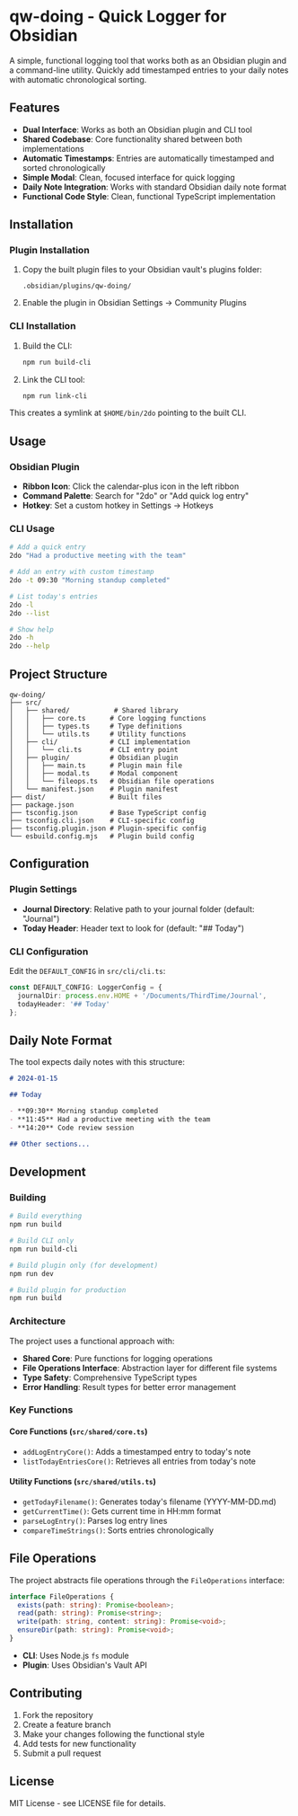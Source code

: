 # qw-doing - Quick Logger for Obsidian

A simple, functional logging tool that works both as an Obsidian plugin and a command-line utility. Quickly add timestamped entries to your daily notes with automatic chronological sorting.

## Features

- **Dual Interface**: Works as both an Obsidian plugin and CLI tool
- **Shared Codebase**: Core functionality shared between both implementations
- **Automatic Timestamps**: Entries are automatically timestamped and sorted chronologically
- **Simple Modal**: Clean, focused interface for quick logging
- **Daily Note Integration**: Works with standard Obsidian daily note format
- **Functional Code Style**: Clean, functional TypeScript implementation

## Installation

### Plugin Installation

1. Copy the built plugin files to your Obsidian vault's plugins folder:
   ```
   .obsidian/plugins/qw-doing/
   ```

2. Enable the plugin in Obsidian Settings → Community Plugins

### CLI Installation

1. Build the CLI:
   ```bash
   npm run build-cli
   ```

2. Link the CLI tool:
   ```bash
   npm run link-cli
   ```

This creates a symlink at `$HOME/bin/2do` pointing to the built CLI.

## Usage

### Obsidian Plugin

- **Ribbon Icon**: Click the calendar-plus icon in the left ribbon
- **Command Palette**: Search for "2do" or "Add quick log entry"
- **Hotkey**: Set a custom hotkey in Settings → Hotkeys

### CLI Usage

```bash
# Add a quick entry
2do "Had a productive meeting with the team"

# Add an entry with custom timestamp
2do -t 09:30 "Morning standup completed"

# List today's entries
2do -l
2do --list

# Show help
2do -h
2do --help
```

## Project Structure

```
qw-doing/
├── src/
│   ├── shared/           # Shared library
│   │   ├── core.ts      # Core logging functions
│   │   ├── types.ts     # Type definitions
│   │   └── utils.ts     # Utility functions
│   ├── cli/             # CLI implementation
│   │   └── cli.ts       # CLI entry point
│   ├── plugin/          # Obsidian plugin
│   │   ├── main.ts      # Plugin main file
│   │   ├── modal.ts     # Modal component
│   │   └── fileops.ts   # Obsidian file operations
│   └── manifest.json    # Plugin manifest
├── dist/                # Built files
├── package.json
├── tsconfig.json        # Base TypeScript config
├── tsconfig.cli.json    # CLI-specific config
├── tsconfig.plugin.json # Plugin-specific config
└── esbuild.config.mjs   # Plugin build config
```

## Configuration

### Plugin Settings

- **Journal Directory**: Relative path to your journal folder (default: "Journal")
- **Today Header**: Header text to look for (default: "## Today")

### CLI Configuration

Edit the `DEFAULT_CONFIG` in `src/cli/cli.ts`:

```typescript
const DEFAULT_CONFIG: LoggerConfig = {
  journalDir: process.env.HOME + '/Documents/ThirdTime/Journal',
  todayHeader: '## Today'
};
```

## Daily Note Format

The tool expects daily notes with this structure:

```markdown
# 2024-01-15

## Today

- **09:30** Morning standup completed
- **11:45** Had a productive meeting with the team
- **14:20** Code review session

## Other sections...
```

## Development

### Building

```bash
# Build everything
npm run build

# Build CLI only
npm run build-cli

# Build plugin only (for development)
npm run dev

# Build plugin for production
npm run build
```

### Architecture

The project uses a functional approach with:

- **Shared Core**: Pure functions for logging operations
- **File Operations Interface**: Abstraction layer for different file systems
- **Type Safety**: Comprehensive TypeScript types
- **Error Handling**: Result types for better error management

### Key Functions

#### Core Functions (`src/shared/core.ts`)

- `addLogEntryCore()`: Adds a timestamped entry to today's note
- `listTodayEntriesCore()`: Retrieves all entries from today's note

#### Utility Functions (`src/shared/utils.ts`)

- `getTodayFilename()`: Generates today's filename (YYYY-MM-DD.md)
- `getCurrentTime()`: Gets current time in HH:mm format
- `parseLogEntry()`: Parses log entry lines
- `compareTimeStrings()`: Sorts entries chronologically

## File Operations

The project abstracts file operations through the `FileOperations` interface:

```typescript
interface FileOperations {
  exists(path: string): Promise<boolean>;
  read(path: string): Promise<string>;
  write(path: string, content: string): Promise<void>;
  ensureDir(path: string): Promise<void>;
}
```

- **CLI**: Uses Node.js `fs` module
- **Plugin**: Uses Obsidian's Vault API

## Contributing

1. Fork the repository
2. Create a feature branch
3. Make your changes following the functional style
4. Add tests for new functionality
5. Submit a pull request

## License

MIT License - see LICENSE file for details.